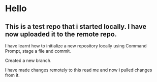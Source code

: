 # Hello

## This is a test repo that i started locally. I have now uploaded it to the remote repo.

I have learnt how to initialize a new repository locally using Command Prompt, stage a file and commit.

Created a new branch.

I have made changes remotely to this read me and now i pulled changes from it.

